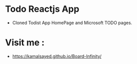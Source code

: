 # Todo Reactjs App
  - Cloned Todist App HomePage and Microsoft TODO pages.
  # Visit me :
  - https://kamalsayed.github.io/Board-Infinity/
